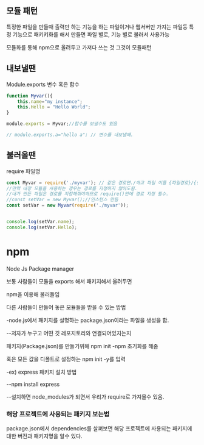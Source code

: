 ## 모듈 패턴





특정한 파일을 만들때 출력만 하는 기능을 하는 파일이거나 웹서버만 가지는 파일등 특정 기능으로 패키키화를 해서 만들면 파일 별로, 기능 별로 불러서 사용가능

모듈화를 통해 npm으로 올려두고 가져다 쓰는 것 그것이 모듈패턴



## 내보낼땐

Module.exports 변수 혹은 함수

```javascript
function Myvar(){
    this.name="my instance";
    this.Hello = "Hello World";
}

module.exports = Myvar;//함수를 보낼수도 있음

// module.exports.a="hello a"; // 변수를 내보낼때.
```



## 불러올땐

require 파일명

```javascript
const Myvar = require('./myvar'); // 같은 경로면./하고 파일 이름 {파일경로}/{변수이름}
//만약 내장 모듈을 사용하는 경우는 경로를 지정하지 않아도됨.
//내가 만든 파일은 경로를 지정해줘야하므로 require()안에 경로 지정 필수.
//const setVar = new Myvar();//인스턴스 만듬
const setVar = new Myvar(require('./myvar')); 


console.log(setVar.name);
console.log(setVar.Hello);
```



# npm

Node Js Package manager

보통 사람들이 모듈을 exports 해서 패키지해서 올려두면

npm을 이용해 불러들임

다른 사람들이 만들어 놓은 모듈들을 받을 수 있는 방법

-node.js에서 패키지를 설명하는 package.json이라는 파일을 생성을 함.

--저자가 누구고 어떤 깃 레포지토리와 연결되어있지는지

패키지(Package.json)를 만들기위해 npm init -npm 초기화를 해줌

혹은 모든 값을 디폴트로 설정하는 npm init -y를 입력 

-ex) express 패키지 설치 방법

--npm install express

--설치하면 node_modules가 되면서 우리가 require로 가져올수 있음.





### 해당 프로젝트에 사용되는 패키지 보는법

package.json에서 dependencies를 살펴보면 해당 프로젝트에 사용되는 패키지에 대한 버전과 패키지명을 알수 있다.



